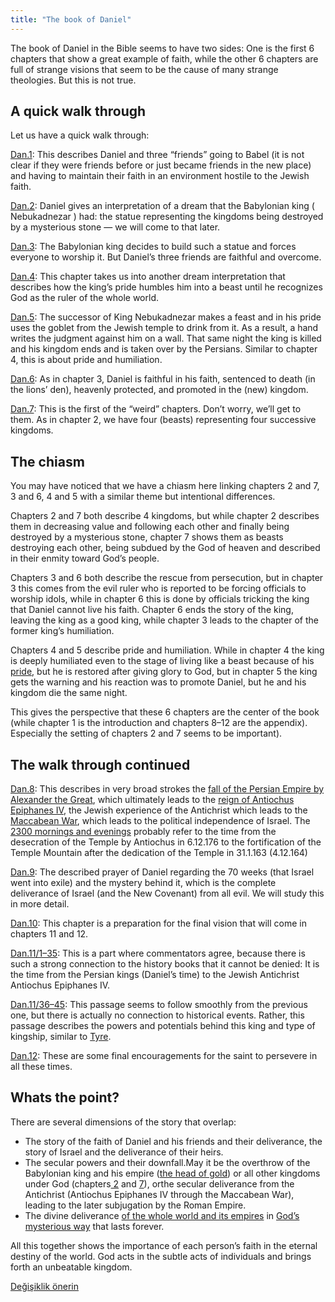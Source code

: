 ```yaml
---
title: "The book of Daniel"
---
```



The book of Daniel in the Bible seems to have two sides: One is the first 6 chapters that show a great example of faith, while the other 6 chapters are full of strange visions that seem to be the cause of many strange theologies. But this is not true.


## A quick walk through

<a name="9a3b"></a>
Let us have a quick walk through:

[Dan.1](https://www.bibleserver.com/NIV/Daniel1): This describes Daniel and three “friends” going to Babel (it is not clear if they were friends before or just became friends in the new place) and having to maintain their faith in an environment hostile to the Jewish faith.

[Dan.2](https://www.bibleserver.com/NIV/Daniel2): Daniel gives an interpretation of a dream that the Babylonian king ( Nebukadnezar ) had: the statue representing the kingdoms being destroyed by a mysterious stone — we will come to that later.

[Dan.3](https://www.bibleserver.com/NIV/Daniel3): The Babylonian king decides to build such a statue and forces everyone to worship it. But Daniel’s three friends are faithful and overcome.

[Dan.4](https://www.bibleserver.com/NIV/Daniel4): This chapter takes us into another dream interpretation that describes how the king’s pride humbles him into a beast until he recognizes God as the ruler of the whole world.

[Dan.5](https://www.bibleserver.com/NIV/Daniel5): The successor of King Nebukadnezar makes a feast and in his pride uses the goblet from the Jewish temple to drink from it. As a result, a hand writes the judgment against him on a wall. That same night the king is killed and his kingdom ends and is taken over by the Persians. Similar to chapter 4, this is about pride and humiliation.

[Dan.6](https://www.bibleserver.com/NIV/Daniel6): As in chapter 3, Daniel is faithful in his faith, sentenced to death (in the lions’ den), heavenly protected, and promoted in the (new) kingdom.

[Dan.7](https://www.bibleserver.com/NIV/Daniel7): This is the first of the “weird” chapters. Don’t worry, we’ll get to them. As in chapter 2, we have four (beasts) representing four successive kingdoms.


## The chiasm

<a name="3d8a"></a>
You may have noticed that we have a chiasm here linking chapters 2 and 7, 3 and 6, 4 and 5 with a similar theme but intentional differences.

Chapters 2 and 7 both describe 4 kingdoms, but while chapter 2 describes them in decreasing value and following each other and finally being destroyed by a mysterious stone, chapter 7 shows them as beasts destroying each other, being subdued by the God of heaven and described in their enmity toward God’s people.

Chapters 3 and 6 both describe the rescue from persecution, but in chapter 3 this comes from the evil ruler who is reported to be forcing officials to worship idols, while in chapter 6 this is done by officials tricking the king that Daniel cannot live his faith. Chapter 6 ends the story of the king, leaving the king as a good king, while chapter 3 leads to the chapter of the former king’s humiliation.

Chapters 4 and 5 describe pride and humiliation. While in chapter 4 the king is deeply humiliated even to the stage of living like a beast because of his [pride](https://www.bibleserver.com/NIV/Daniel4%3A30), but he is restored after giving glory to God, but in chapter 5 the king gets the warning and his reaction was to promote Daniel, but he and his kingdom die the same night.

This gives the perspective that these 6 chapters are the center of the book (while chapter 1 is the introduction and chapters 8–12 are the appendix). Especially the setting of chapters 2 and 7 seems to be important).


## The walk through continued

<a name="02f0"></a>
[Dan.8](https://www.bibleserver.com/NIV/Daniel8): This describes in very broad strokes the [fall of the Persian Empire by Alexander the Great](https://www.bibleserver.com/NIV/Daniel8%3A20-21), which ultimately leads to the [reign of Antiochus Epiphanes IV](https://www.gotquestions.org/Antiochus-Epiphanes.html), the Jewish experience of the Antichrist which leads to the [Maccabean War](https://en.wikipedia.org/wiki/Maccabean_Revolt), which leads to the political independence of Israel. The [2300 mornings and evenings](https://www.bibleserver.com/NIV/Daniel8%3A14) probably refer to the time from the desecration of the Temple by Antiochus in 6.12.176 to the fortification of the Temple Mountain after the dedication of the Temple in 31.1.163 (4.12.164)

[Dan.9](https://www.bibleserver.com/NIV/Daniel9): The described prayer of Daniel regarding the 70 weeks (that Israel went into exile) and the mystery behind it, which is the complete deliverance of Israel (and the New Covenant) from all evil. We will study this in more detail.

[Dan.10](https://www.bibleserver.com/NIV/Daniel10): This chapter is a preparation for the final vision that will come in chapters 11 and 12.

[Dan.11/1–35](https://www.bibleserver.com/NIV/Daniel11%3A1-35): This is a part where commentators agree, because there is such a strong connection to the history books that it cannot be denied: It is the time from the Persian kings (Daniel’s time) to the Jewish Antichrist Antiochus Epiphanes IV.

[Dan.11/36–45](https://www.bibleserver.com/NIV/Daniel11%3A36-45): This passage seems to follow smoothly from the previous one, but there is actually no connection to historical events. Rather, this passage describes the powers and potentials behind this king and type of kingship, similar to [Tyre](https://www.bibleserver.com/NIV/Ezekiel28%3A13-17).

[Dan.12](https://www.bibleserver.com/NIV/Daniel12): These are some final encouragements for the saint to persevere in all these times.


## Whats the point?

<a name="b05e"></a>
There are several dimensions of the story that overlap:

- The story of the faith of Daniel and his friends and their deliverance, the story of Israel and the deliverance of their heirs.
- The secular powers and their downfall.May it be the overthrow of the Babylonian king and his empire ([the head of gold](https://www.bibleserver.com/NIV/Daniel2%3A38)) or all other kingdoms under God (chapters[ 2](https://www.bibleserver.com/NIV/Daniel2%3A45) and [7](https://www.bibleserver.com/NIV/Daniel7)), orthe secular deliverance from the Antichrist (Antiochus Epiphanes IV through the Maccabean War), leading to the later subjugation by the Roman Empire.
- The divine deliverance [of the whole world and its empires](https://www.bibleserver.com/NIV/Daniel2%3A45) in [God’s mysterious way](https://www.bibleserver.com/NIV/Daniel9%3A24-27) that lasts forever.


All this together shows the importance of each person’s faith in the eternal destiny of the world. God acts in the subtle acts of individuals and brings forth an unbeatable kingdom.






[Değişiklik önerin](https://github.com/revelation-today/revelation-today/blob/main/exampleSite/content/docs/bible/daniel/expl/the-book-of-daniel.md)
